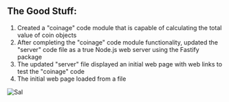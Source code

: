 ## The Good Stuff:
1. Created a "coinage" code module that is capable of calculating the total value of coin objects
2. After completing the "coinage" code module functionality, updated the "server" code file as a true Node.js web server using the Fastify package
3. The updated "server" file displayed an initial web page with web links to test the "coinage" code
4. The initial web page loaded from a file

![Sal](https://static.wikia.nocookie.net/impracticaljokers/images/d/d2/Sal.png/revision/latest/scale-to-width-down/361?cb=20190604013345)
